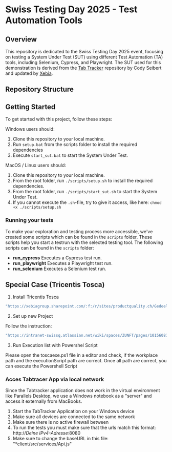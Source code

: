 # Swiss Testing Day 2025 - Test Automation Tools

## Overview

This repository is dedicated to the Swiss Testing Day 2025 event, focusing on testing a System Under Test (SUT) using different Test Automation (TA) tools, including Selenium, Cypress, and Playwright. The SUT used for this demonstration is derived from the [Tab Tracker](https://github.com/codyseibert/tab-tracker) repository by Cody Seibert and updated by [Xebia](https://github.com/xebia/cypress-training/).

## Repository Structure

## Getting Started

To get started with this project, follow these steps:

Windows users should:

1. Clone this repository to your local machine.
2. Run `setup.bat` from the scripts folder to install the required
   dependencies
3. Execute `start_sut.bat` to start the System Under Test.

MacOS / Linux users should:

1. Clone this repository to your local machine.
2. From the root folder, run `./scripts/setup.sh` to install the required dependencies.
3. From the root folder, run `./scripts/start_sut.sh` to start the
   System Under Test.
4. If you cannot execute the `.sh`-file, try to give it access, like here: `chmod +x ./scripts/setup.sh`

### Running your tests

To make your exploration and testing process more accessible, we've created
some scripts which can be found in the `scripts` folder. These scripts
help you start a testrun with the selected testing tool. The following scripts
can be found in the `scripts` folder:

- **run_cypress** Executes a Cypress test run.
- **run_playwright** Executes a Playwright test run.
- **run_selenium** Executes a Selenium test run.


## Special Case (Tricentis Tosca)

1. Install Tricentis Tosca
```bash
"https://xebiagroup.sharepoint.com/:f:/r/sites/productquality.ch/Gedeelde%20documenten/General/Tosca/Tosca%20installation%20packages/2023.1.1?csf=1&web=1&e=AO7VjD"
```

2. Set up new Project

Follow the instruction:
```bash
"https://intranet-swissq.atlassian.net/wiki/spaces/ZUNFT/pages/10156081156/Swiss+Testing+Day+2025"
```

3. Run Execution list with Powershel Script

Please open the toscaexe.ps1 file in a editor and check, if the workplace path and the executionScript path are correct.
Once all path are correct, you can execute the Powershell Script

### Acces Tabtracer App via local network
Since the Tabtracker application does not work in the virtual environment like Parallels Desktop, we use a Windows notebook as a "server" and access it externally from MacBooks.

1. Start the TabTracker Application on your Windows device
2. Make sure all devices are connected to the same network
3. Make sure there is no active firewall between
4. To run the tests you must make sure that the urls match this format: http://*Deine IPv4-Adresse*:8080
5. Make sure to change the baseURL in this file: "*client/src/services/Api.js"
